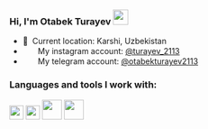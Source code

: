### Hi, I'm Otabek Turayev <img src="https://media.giphy.com/media/hvRJCLFzcasrR4ia7z/giphy.gif" width="27px">

- 📍&nbsp; Current location: Karshi, Uzbekistan
- <img src="https://upload.wikimedia.org/wikipedia/commons/thumb/5/58/Instagram-Icon.png/1200px-Instagram-Icon.png" width="15px"> &nbsp; My instagram account: [@turayev_2113](https://instagram.com/turayev_2113/)
- <img src="https://w7.pngwing.com/pngs/224/500/png-transparent-telegram-logo-computer-icons-others-miscellaneous-blue-angle.png" width="15px"> &nbsp; My telegram account: [@otabekturayev2113](https://telegram.me/otabekturayev2113/)

### Languages and tools I work with:

<code><img src="https://seeklogo.com/images/H/html5-without-wordmark-black-white-logo-104D0855A4-seeklogo.com.png" width="25px"></code>
<code><img src="https://seeklogo.com/images/C/css-3-logo-A4E6678598-seeklogo.com.png" width="25px"></code>
<code><img src="https://sass-lang.com/assets/img/styleguide/black-7fd39aa3.png" width="35px"></code>
<code><img src="https://getbootstrap.com/docs/5.0/assets/brand/bootstrap-logo-black.svg" width="35px"></code>
